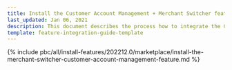 ```yaml
---
title: Install the Customer Account Management + Merchant Switcher feature
last_updated: Jan 06, 2021
description: This document describes the process how to integrate the Customer Account Management + Merchant Switcher feature into a Spryker project.
template: feature-integration-guide-template
---
```


{% include pbc/all/install-features/202212.0/marketplace/install-the-merchant-switcher-customer-account-management-feature.md %} <!-- To edit, see /_includes/pbc/all/install-features/202212.0/marketplace/install-the-merchant-switcher-customer-account-management-feature.md -->
